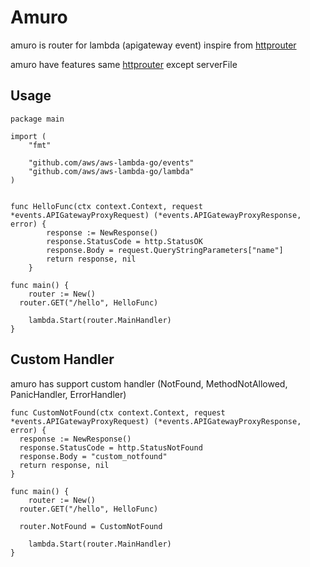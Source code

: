 # Amuro
amuro is router for lambda (apigateway event) inspire from [httprouter](https://github.com/julienschmidt/httprouter) 

amuro have features same [httprouter](https://github.com/julienschmidt/httprouter) except serverFile

## Usage
```
package main

import (
    "fmt"

    "github.com/aws/aws-lambda-go/events"
    "github.com/aws/aws-lambda-go/lambda"
)


func HelloFunc(ctx context.Context, request *events.APIGatewayProxyRequest) (*events.APIGatewayProxyResponse, error) {
		response := NewResponse()
		response.StatusCode = http.StatusOK
		response.Body = request.QueryStringParameters["name"]
		return response, nil
	}

func main() {
	router := New()
  router.GET("/hello", HelloFunc)
  
	lambda.Start(router.MainHandler)
}
```


## Custom Handler
amuro has support custom handler (NotFound, MethodNotAllowed, PanicHandler, ErrorHandler)

```
func CustomNotFound(ctx context.Context, request *events.APIGatewayProxyRequest) (*events.APIGatewayProxyResponse, error) {
  response := NewResponse()
  response.StatusCode = http.StatusNotFound
  response.Body = "custom_notfound"
  return response, nil
}

func main() {
	router := New()
  router.GET("/hello", HelloFunc)
  
  router.NotFound = CustomNotFound
  
	lambda.Start(router.MainHandler)
}
```